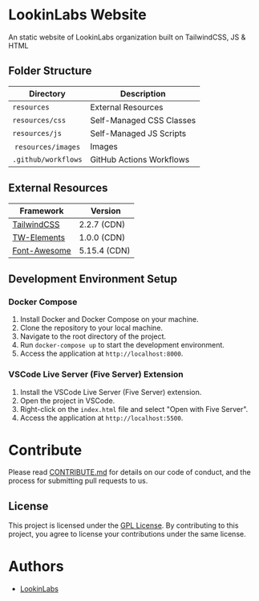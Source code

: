 # LookinLabs Website

An static website of LookinLabs organization built on TailwindCSS, JS & HTML

## Folder Structure

| Directory          | Description |
| ------------------ | ----------- |
| `resources`        | External Resources |
| `resources/css`    | Self-Managed CSS Classes |
| `resources/js`     | Self-Managed JS Scripts |
| `resources/images` | Images |
| `.github/workflows`| GitHub Actions Workflows |

## External Resources

| Framework | Version |
| ------------- | ------- |
| [TailwindCSS](https://tailwindcss.com/) | 2.2.7 (CDN) |
| [TW-Elements](https://tw-elements.com) | 1.0.0 (CDN) |
| [Font-Awesome](https://fontawesome.com/) | 5.15.4 (CDN) |

## Development Environment Setup

### Docker Compose

1. Install Docker and Docker Compose on your machine.
2. Clone the repository to your local machine.
3. Navigate to the root directory of the project.
4. Run `docker-compose up` to start the development environment.
5. Access the application at `http://localhost:8000`.

### VSCode Live Server (Five Server) Extension

1. Install the VSCode Live Server (Five Server) extension.
2. Open the project in VSCode.
3. Right-click on the `index.html` file and select "Open with Five Server".
4. Access the application at `http://localhost:5500`.

# Contribute

Please read [CONTRIBUTE.md](CONTRIBUTE.md) for details on our code of conduct, and the process for submitting pull requests to us.

## License

This project is licensed under the [GPL License](LICENSE). By contributing to this project, you agree to license your contributions under the same license.

# Authors

- [LookinLabs](https://github.com/LookinLabs/LookinLabs-Web)
